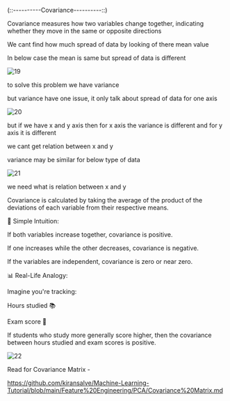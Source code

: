 (::----------Covariance----------::)

Covariance measures how two variables change together, indicating whether they move in the same or opposite directions

We cant find how much spread of data by looking of there mean value

In below case the mean is same but spread of data is different

![19](https://github.com/user-attachments/assets/2757a293-c2ef-4197-923f-7a26b059bef1)

to solve this problem we have variance

but variance have one issue, it only talk about spread of data for one axis

![20](https://github.com/user-attachments/assets/7c6f8b25-1b6b-465a-846a-487529b8dc11)

but if we have x and y axis then for x axis the variance is different and for y axis it is different

we cant get relation between x and y

variance may be similar for below type of data

![21](https://github.com/user-attachments/assets/2e69adda-45e9-4dee-b56b-95ddda506037)

we need what is relation between x and y

Covariance is calculated by taking the average of the product of the deviations of each variable from their respective means.

🤝 Simple Intuition:

If both variables increase together, covariance is positive.

If one increases while the other decreases, covariance is negative.

If the variables are independent, covariance is zero or near zero.

📊 Real-Life Analogy:

Imagine you're tracking:

Hours studied 📚

Exam score 📝

If students who study more generally score higher, then the covariance between hours studied and exam scores is positive.

![22](https://github.com/user-attachments/assets/007f7fe8-2f39-4f3a-8970-a5b5f98a4f83)

Read for Covariance Matrix -

https://github.com/kiransalve/Machine-Learning-Tutorial/blob/main/Feature%20Engineering/PCA/Covariance%20Matrix.md

